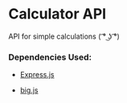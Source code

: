 # Calculator API
API for simple calculations ( ͡° ͜ʖ ͡°)

### Dependencies Used:
* [Express.js](https://expressjs.com/)

* [big.js](https://github.com/MikeMcl/big.js/)